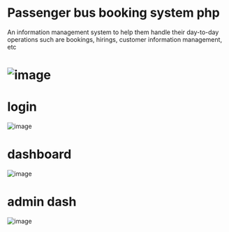 # Passenger bus booking system php
 An information management system to help them handle their day-to-day operations such are bookings, hirings, customer information management, etc

 # ![image](https://github.com/riley071/Passenger-bus-booking-system-php/assets/81653537/784c429a-9f75-4873-9af9-1e4d79717cec)

 # login 
 ![image](https://github.com/riley071/Passenger-bus-booking-system-php/assets/81653537/3555915b-178d-4dd3-81b7-46c3ca3191e3)

# dashboard
![image](https://github.com/riley071/Passenger-bus-booking-system-php/assets/81653537/efcd56b2-324f-4fa3-9894-45dc47d502ba)

# admin dash
![image](https://github.com/riley071/Passenger-bus-booking-system-php/assets/81653537/fb4ce835-c198-4cec-8164-0a0dc9af0c6d)


